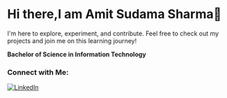 # Hi there,I am Amit Sudama Sharma👋

I'm here to explore, experiment, and contribute. Feel free to check out my projects and join me on this learning journey!

**Bachelor of Science in Information Technology**

### Connect with Me:

[![LinkedIn](https://img.shields.io/badge/-ChandanaVaidya17-blue?style=flat-square&logo=linkedin)](https://linkedin.com/in/ChandanaVaidya17)


<!--
**asmamit1612/asmamit1612** is a ✨ _special_ ✨ repository because its `README.md` (this file) appears on your GitHub profile.

Here are some ideas to get you started:

- 🔭 I’m currently working on ...
- 🌱 I’m currently learning ...
- 👯 I’m looking to collaborate on ...
- 🤔 I’m looking for help with ...
- 💬 Ask me about ...
- 📫 How to reach me: ...
- 😄 Pronouns: ...
- ⚡ Fun fact: ...
-->
